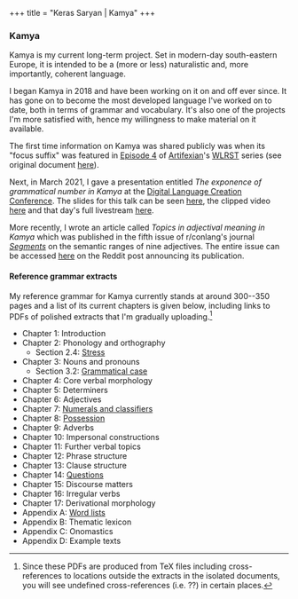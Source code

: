 +++
title = "Keras Saryan | Kamya"
+++

### Kamya

Kamya is my current long-term project. Set in modern-day south-eastern Europe, it is intended to be a (more or less) naturalistic and, more importantly, coherent language.

I began Kamya in 2018 and have been working on it on and off ever since. It has gone on to become the most developed language I've worked on to date, both in terms of grammar and vocabulary. It's also one of the projects I'm more satisfied with, hence my willingness to make material on it available.

The first time information on Kamya was shared publicly was when its "focus suffix" was featured in [Episode 4](https://www.youtube.com/watch?v=MyU7XsDCIc8&t=122s) of [Artifexian](https://www.youtube.com/channel/UCeh-pJYRZTBJDXMNZeWSUVA)'s [WLRST](https://youtube.com/playlist?list=PLduA6tsl3gyjAoPbTEXUlhIlOVFSG7LMs) series (see original document [here](../docs/kamya-wlrst-2020.pdf)).

Next, in March 2021, I gave a presentation entitled *The exponence of grammatical number in Kamya* at the [Digital Language Creation Conference](https://conlang.org/language-creation-conference/dlcc-2021/). The slides for this talk can be seen [here](../docs/kamya-dlcc-2021.pdf), the clipped video [here](https://www.youtube.com/watch?v=NEINfK5rmO4) and that day's full livestream [here](https://www.youtube.com/watch?v=Q7u-bB_gUeM&t=10065s).

More recently, I wrote an article called *Topics in adjectival meaning in Kamya* which was published in the fifth issue of r/conlang's journal [*Segments*](https://www.reddit.com/r/conlangs/wiki/meta/segments) on the semantic ranges of nine adjectives. The entire issue can be accessed [here](https://www.reddit.com/r/conlangs/comments/ug4vob/segments_a_journal_of_constructed_languages_issue/) on the Reddit post announcing its publication.


#### Reference grammar extracts

My reference grammar for Kamya currently stands at around 300--350 pages and a list of its current chapters is given below, including links to PDFs of polished extracts that I'm gradually uploading.[^1]

* Chapter 1: Introduction
* Chapter 2: Phonology and orthography
  * Section 2.4: [Stress](../docs/kamya-stress.pdf)
* Chapter 3: Nouns and pronouns
  * Section 3.2: [Grammatical case](../docs/kamya-case.pdf)
* Chapter 4: Core verbal morphology
* Chapter 5: Determiners
* Chapter 6: Adjectives
* Chapter 7: [Numerals and classifiers](../docs/kamya-numerals.pdf)
* Chapter 8: [Possession](../docs/kamya-possession.pdf)
* Chapter 9: Adverbs
* Chapter 10: Impersonal constructions
* Chapter 11: Further verbal topics
* Chapter 12: Phrase structure
* Chapter 13: Clause structure
* Chapter 14: [Questions](../docs/kamya-questions.pdf)
* Chapter 15: Discourse matters
* Chapter 16: Irregular verbs
* Chapter 17: Derivational morphology
* Appendix A: [Word lists](../docs/kamya-word-lists.pdf)
* Appendix B: Thematic lexicon
* Appendix C: Onomastics
* Appendix D: Example texts

[^1]: Since these PDFs are produced from TeX files including cross-references to locations outside the extracts in the isolated documents, you will see undefined cross-references (i.e. ??) in certain places.
